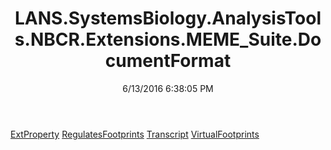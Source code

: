 ﻿---
title: LANS.SystemsBiology.AnalysisTools.NBCR.Extensions.MEME_Suite.DocumentFormat
date: 6/13/2016 6:38:05 PM
---

[ExtProperty](T-LANS.SystemsBiology.AnalysisTools.NBCR.Extensions.MEME_Suite.DocumentFormat.ExtProperty.html)
[RegulatesFootprints](T-LANS.SystemsBiology.AnalysisTools.NBCR.Extensions.MEME_Suite.DocumentFormat.RegulatesFootprints.html)
[Transcript](T-LANS.SystemsBiology.AnalysisTools.NBCR.Extensions.MEME_Suite.DocumentFormat.Transcript.html)
[VirtualFootprints](T-LANS.SystemsBiology.AnalysisTools.NBCR.Extensions.MEME_Suite.DocumentFormat.VirtualFootprints.html)
